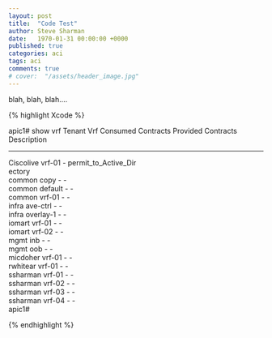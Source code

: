 ```yaml
---
layout: post
title:  "Code Test"
author: Steve Sharman
date:   1970-01-31 00:00:00 +0000
published: true
categories: aci
tags: aci
comments: true
# cover:  "/assets/header_image.jpg"
---
```

blah, blah, blah....

{% highlight Xcode %}

apic1# show vrf
 Tenant      Vrf         Consumed Contracts    Provided Contracts    Description                              
 ----------  ----------  --------------------  --------------------  ----------------------------------------
 Ciscolive   vrf-01      -                     permit_to_Active_Dir                                           
                                               ectory                                                         
 common      copy        -                     -                                                              
 common      default     -                     -                                                              
 common      vrf-01      -                     -                                                              
 infra       ave-ctrl    -                     -                                                              
 infra       overlay-1   -                     -                                                              
 iomart      vrf-01      -                     -                                                              
 iomart      vrf-02      -                     -                                                              
 mgmt        inb         -                     -                                                              
 mgmt        oob         -                     -                                                              
 micdoher    vrf-01      -                     -                                                              
 rwhitear    vrf-01      -                     -                                                              
 ssharman    vrf-01      -                     -                                                              
 ssharman    vrf-02      -                     -                                                              
 ssharman    vrf-03      -                     -                                                              
 ssharman    vrf-04      -                     -                                                              
apic1#

{% endhighlight %}

